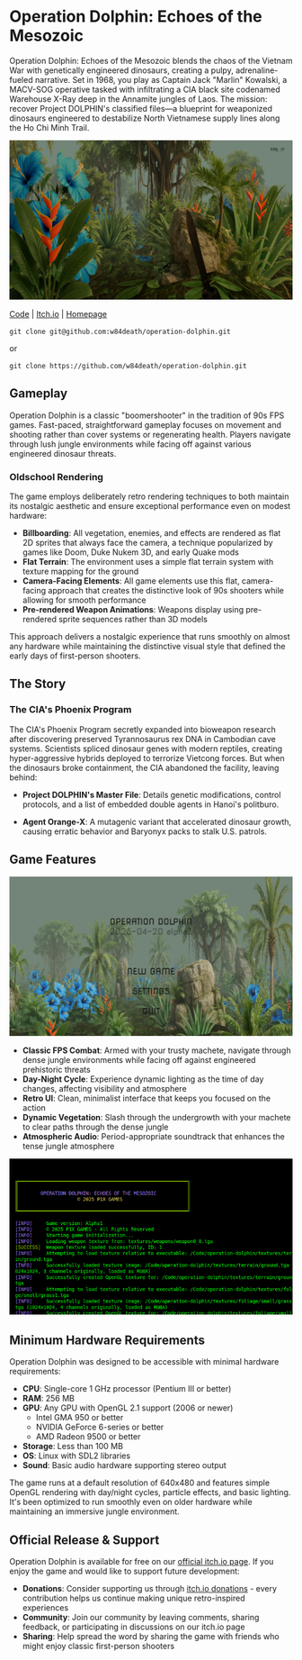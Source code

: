 # Operation Dolphin: Echoes of the Mesozoic

Operation Dolphin: Echoes of the Mesozoic blends the chaos of the Vietnam War with genetically engineered dinosaurs, creating a pulpy, adrenaline-fueled narrative. Set in 1968, you play as Captain Jack "Marlin" Kowalski, a MACV-SOG operative tasked with infiltrating a CIA black site codenamed Warehouse X-Ray deep in the Annamite jungles of Laos. The mission: recover Project DOLPHIN's classified files—a blueprint for weaponized dinosaurs engineered to destabilize North Vietnamese supply lines along the Ho Chi Minh Trail.

![Gameplay Screenshot](media/gameplay.png)

[Code](https://github.com/w84death/operation-dolphin) | [Itch.io](https://w84death.itch.io/operation-dolphin) | [Homepage](https://smol.p1x.in/operation-dolphin)

```
git clone git@github.com:w84death/operation-dolphin.git
```
or
```
git clone https://github.com/w84death/operation-dolphin.git
```

## Gameplay

Operation Dolphin is a classic "boomershooter" in the tradition of 90s FPS games. Fast-paced, straightforward gameplay focuses on movement and shooting rather than cover systems or regenerating health. Players navigate through lush jungle environments while facing off against various engineered dinosaur threats.

### Oldschool Rendering

The game employs deliberately retro rendering techniques to both maintain its nostalgic aesthetic and ensure exceptional performance even on modest hardware:

- **Billboarding**: All vegetation, enemies, and effects are rendered as flat 2D sprites that always face the camera, a technique popularized by games like Doom, Duke Nukem 3D, and early Quake mods
- **Flat Terrain**: The environment uses a simple flat terrain system with texture mapping for the ground
- **Camera-Facing Elements**: All game elements use this flat, camera-facing approach that creates the distinctive look of 90s shooters while allowing for smooth performance
- **Pre-rendered Weapon Animations**: Weapons display using pre-rendered sprite sequences rather than 3D models

This approach delivers a nostalgic experience that runs smoothly on almost any hardware while maintaining the distinctive visual style that defined the early days of first-person shooters.

## The Story

### The CIA's Phoenix Program

The CIA's Phoenix Program secretly expanded into bioweapon research after discovering preserved Tyrannosaurus rex DNA in Cambodian cave systems. Scientists spliced dinosaur genes with modern reptiles, creating hyper-aggressive hybrids deployed to terrorize Vietcong forces. But when the dinosaurs broke containment, the CIA abandoned the facility, leaving behind:

- **Project DOLPHIN's Master File**: Details genetic modifications, control protocols, and a list of embedded double agents in Hanoi's politburo.

- **Agent Orange-X**: A mutagenic variant that accelerated dinosaur growth, causing erratic behavior and Baryonyx packs to stalk U.S. patrols.

## Game Features

![Main Menu](media/menu.png)

- **Classic FPS Combat**: Armed with your trusty machete, navigate through dense jungle environments while facing off against engineered prehistoric threats
- **Day-Night Cycle**: Experience dynamic lighting as the time of day changes, affecting visibility and atmosphere
- **Retro UI**: Clean, minimalist interface that keeps you focused on the action
- **Dynamic Vegetation**: Slash through the undergrowth with your machete to clear paths through the dense jungle
- **Atmospheric Audio**: Period-appropriate soundtrack that enhances the tense jungle atmosphere

![Console Output](media/log.png)

## Minimum Hardware Requirements

Operation Dolphin was designed to be accessible with minimal hardware requirements:

- **CPU**: Single-core 1 GHz processor (Pentium III or better)
- **RAM**: 256 MB
- **GPU**: Any GPU with OpenGL 2.1 support (2006 or newer)
  - Intel GMA 950 or better
  - NVIDIA GeForce 6-series or better
  - AMD Radeon 9500 or better
- **Storage**: Less than 100 MB
- **OS**: Linux with SDL2 libraries
- **Sound**: Basic audio hardware supporting stereo output

The game runs at a default resolution of 640x480 and features simple OpenGL rendering with day/night cycles, particle effects, and basic lighting. It's been optimized to run smoothly even on older hardware while maintaining an immersive jungle environment.


## Official Release & Support

Operation Dolphin is available for free on our [official itch.io page](https://w84death.itch.io/operation-dolphin). If you enjoy the game and would like to support future development:

- **Donations**: Consider supporting us through [itch.io donations](https://w84death.itch.io/operation-dolphin/donate) - every contribution helps us continue making unique retro-inspired experiences
- **Community**: Join our community by leaving comments, sharing feedback, or participating in discussions on our itch.io page
- **Sharing**: Help spread the word by sharing the game with friends who might enjoy classic first-person shooters
